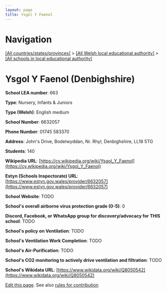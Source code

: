```yaml
---
layout: page
title: Ysgol Y Faenol
---
```

# Navigation

[[All countries/states/provinces]](../../..) > [[All Welsh local educational authority]](../..) > [[All schools in local educational authority]](..)

# Ysgol Y Faenol (Denbighshire)

**School LEA number**: 663

**Type**: Nursery, Infants & Juniors

**Type (Welsh)**: English medium

**School Number**: 6632057

**Phone Number**: 01745 583370

**Address**: John's Drive, Bodelwyddan, Nr. Rhyl, Denbighshire, LL18 5TG

**Students**: 140

**Wikipedia URL**: [https://cy.wikipedia.org/wiki/Ysgol_Y_Faenol](https://cy.wikipedia.org/wiki/Ysgol_Y_Faenol)

**Estyn (Schools Inspectorate) URL**: [https://www.estyn.gov.wales/provider/6632057](https://www.estyn.gov.wales/provider/6632057)

**School Website**: TODO

**School's overall airborne virus protection grade (0-5)**: 0

**Discord, Facebook, or WhatsApp group for discovery/advocacy for THIS school**: TODO

**School's policy on Ventilation**: TODO

**School's Ventilation Work Completion**: TODO

**School's Air-Purification**: TODO

**School's CO2 monitoring to actively drive ventilation and filtration**: TODO

**School's Wikidata URL**: [https://www.wikidata.org/wiki/Q8050542](https://www.wikidata.org/wiki/Q8050542)




[Edit this page](https://github.com/VentilationProject/Wales/edit/prif/./Denbighshire/Ysgol_Y_Faenol.md). See also [rules for contribution](../../../contribution-rules/)